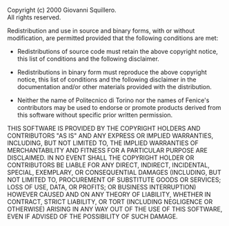 Copyright (c) 2000 Giovanni Squillero.  
All rights reserved.

Redistribution and use in source and binary forms, with or without
modification, are permitted provided that the following conditions
are met:

  * Redistributions of source code must retain the above copyright
  notice, this list of conditions and the following disclaimer.

  * Redistributions in binary form must reproduce the above copyright
  notice, this list of conditions and the following disclaimer in the
  documentation and/or other materials provided with the distribution.

  * Neither the name of Politecnico di Torino nor the names of Fenice's
  contributors may be used to endorse or promote products derived from
  this software without specific prior written permission.

THIS SOFTWARE IS PROVIDED BY THE COPYRIGHT HOLDERS AND CONTRIBUTORS
"AS IS" AND ANY EXPRESS OR IMPLIED WARRANTIES, INCLUDING, BUT NOT
LIMITED TO, THE IMPLIED WARRANTIES OF MERCHANTABILITY AND FITNESS FOR
A PARTICULAR PURPOSE ARE DISCLAIMED. IN NO EVENT SHALL THE COPYRIGHT
HOLDER OR CONTRIBUTORS BE LIABLE FOR ANY DIRECT, INDIRECT, INCIDENTAL,
SPECIAL, EXEMPLARY, OR CONSEQUENTIAL DAMAGES (INCLUDING, BUT NOT
LIMITED TO, PROCUREMENT OF SUBSTITUTE GOODS OR SERVICES; LOSS OF USE,
DATA, OR PROFITS; OR BUSINESS INTERRUPTION) HOWEVER CAUSED AND ON ANY
THEORY OF LIABILITY, WHETHER IN CONTRACT, STRICT LIABILITY, OR TORT
(INCLUDING NEGLIGENCE OR OTHERWISE) ARISING IN ANY WAY OUT OF THE USE
OF THIS SOFTWARE, EVEN IF ADVISED OF THE POSSIBILITY OF SUCH DAMAGE.

